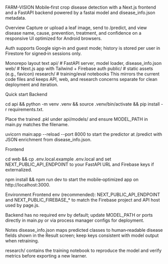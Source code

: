 FARM-VISION
Mobile‑first crop disease detection with a Next.js frontend and a FastAPI backend powered by a fastai model and disease_info.json metadata.

Overview
Capture or upload a leaf image, send to /predict, and view disease name, cause, prevention, treatment, and confidence on a responsive UI optimized for Android browsers.

Auth supports Google sign‑in and guest mode; history is stored per user in Firestore for signed‑in sessions only.

Monorepo layout
text
api/        # FastAPI server, model loader, disease_info.json
web/        # Next.js app with Tailwind + Firebase auth
public/     # static assets (e.g., favicon)
research/   # training/eval notebooks
This mirrors the current code files and keeps API, web, and research concerns separate for clean deployment and iteration.

Quick start
Backend

cd api && python -m venv .venv && source .venv/bin/activate && pip install -r requirements.txt.

Place the trained .pkl under api/models/ and ensure MODEL_PATH in main.py matches the filename.

uvicorn main:app --reload --port 8000 to start the predictor at /predict with JSON enrichment from disease_info.json.

Frontend

cd web && cp .env.local.example .env.local and set NEXT_PUBLIC_API_ENDPOINT to your FastAPI URL and Firebase keys if externalized.

npm install && npm run dev to start the mobile‑optimized app on http://localhost:3000.

Environment
Frontend env (recommended): NEXT_PUBLIC_API_ENDPOINT and NEXT_PUBLIC_FIREBASE_* to match the Firebase project and API host used by page.js.

Backend has no required env by default; update MODEL_PATH or ports directly in main.py or via process manager configs for deployment.

Notes
disease_info.json maps predicted classes to human‑readable disease fields shown in the Result screen; keep keys consistent with model output when retraining.

research/ contains the training notebook to reproduce the model and verify metrics before exporting a new learner.